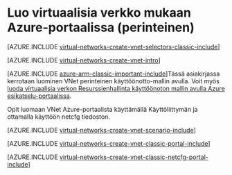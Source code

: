 <properties
   pageTitle="Luo virtuaalisia verkko Azure-portaalissa | Microsoft Azure"
   description="Opettele luomaan virtual verkon Azure-portaalissa."
   services="virtual-network"
   documentationCenter=""
   authors="jimdial"
   manager="carmonm"
   editor=""
   tags="azure-service-management"/>

<tags
   ms.service="virtual-network"
   ms.devlang="na"
   ms.topic="article"
   ms.tgt_pltfrm="na"
   ms.workload="infrastructure-services"
   ms.date="03/15/2016"
   ms.author="jdial"/>

# <a name="create-a-virtual-network-classic-by-using-the-azure-portal"></a>Luo virtuaalisia verkko mukaan Azure-portaalissa (perinteinen)

[AZURE.INCLUDE [virtual-networks-create-vnet-selectors-classic-include](../../includes/virtual-networks-create-vnet-selectors-classic-include.md)]

[AZURE.INCLUDE [virtual-networks-create-vnet-intro](../../includes/virtual-networks-create-vnet-intro-include.md)]

[AZURE.INCLUDE [azure-arm-classic-important-include](../../includes/azure-arm-classic-important-include.md)]Tässä asiakirjassa kerrotaan luominen VNet perinteinen käyttöönotto-mallin avulla. Voit myös [luoda virtuaalisia verkon Resurssienhallinta käyttöönoton mallin avulla Azure esikatselu-portaalissa](virtual-networks-create-vnet-arm-pportal.md).

Opit luomaan VNet Azure-portaalista käyttämällä Käyttöliittymän ja ottamalla käyttöön netcfg tiedoston.

[AZURE.INCLUDE [virtual-networks-create-vnet-scenario-include](../../includes/virtual-networks-create-vnet-scenario-include.md)]

[AZURE.INCLUDE [virtual-networks-create-vnet-classic-portal-include](../../includes/virtual-networks-create-vnet-classic-portal-include.md)]

[AZURE.INCLUDE [virtual-networks-create-vnet-classic-netcfg-portal-include](../../includes/virtual-networks-create-vnet-classic-netcfg-portal-include.md)]
